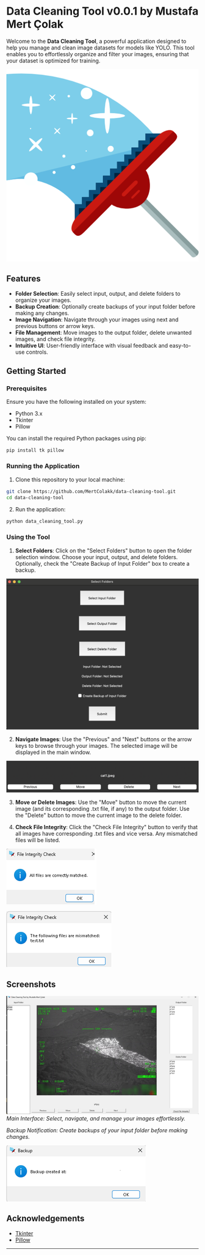 # Data Cleaning Tool v0.0.1 by Mustafa Mert Çolak

Welcome to the **Data Cleaning Tool**, a powerful application designed to help you manage and clean image datasets for models like YOLO. This tool enables you to effortlessly organize and filter your images, ensuring that your dataset is optimized for training.

![App Screenshot](images/icon.png)

## Features

- **Folder Selection**: Easily select input, output, and delete folders to organize your images.
- **Backup Creation**: Optionally create backups of your input folder before making any changes.
- **Image Navigation**: Navigate through your images using next and previous buttons or arrow keys.
- **File Management**: Move images to the output folder, delete unwanted images, and check file integrity.
- **Intuitive UI**: User-friendly interface with visual feedback and easy-to-use controls.

## Getting Started

### Prerequisites

Ensure you have the following installed on your system:

- Python 3.x
- Tkinter
- Pillow

You can install the required Python packages using pip:

```bash
pip install tk pillow
```

### Running the Application

1. Clone this repository to your local machine:

```bash
git clone https://github.com/MertColakk/data-cleaning-tool.git
cd data-cleaning-tool
```

2. Run the application:

```bash
python data_cleaning_tool.py
```

### Using the Tool

1. **Select Folders**: Click on the "Select Folders" button to open the folder selection window. Choose your input, output, and delete folders. Optionally, check the "Create Backup of Input Folder" box to create a backup.

![Folder Selection](images/github_images/folder_select.png)

2. **Navigate Images**: Use the "Previous" and "Next" buttons or the arrow keys to browse through your images. The selected image will be displayed in the main window.

![Image Navigation](images/github_images/bottom_menu.png)

3. **Move or Delete Images**: Use the "Move" button to move the current image (and its corresponding .txt file, if any) to the output folder. Use the "Delete" button to move the current image to the delete folder.

4. **Check File Integrity**: Click the "Check File Integrity" button to verify that all images have corresponding .txt files and vice versa. Any mismatched files will be listed.

![File_Integrity_Good](images/github_images/check_good.png)

![File_Integrity_Mistake](images/github_images/check_bad.png)

## Screenshots

![Main Interface](images/github_images/interface.png)
*Main Interface: Select, navigate, and manage your images effortlessly.*

*Backup Notification: Create backups of your input folder before making changes.*

![Backup Notification](images/github_images/backup_notification.png)

## Acknowledgements

- [Tkinter](https://docs.python.org/3/library/tkinter.html)
- [Pillow](https://python-pillow.org/)

---
